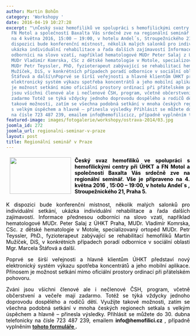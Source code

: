```yaml
---
author: Martin Bohůn
category: 'Workshopy '
date: 2016-04-19 10:27:28
excerpt: "\nČeský svaz hemofiliků ve spolupráci s hemofilickými centry při ÚHKT a
  FN Motol a společností Baxalta Vás srdečně zve na regionální seminář Vše je připraveno
  na 4 května 2016, 15:00 – 19:00, v hotelu Andel´s, Stroupežnického 21, Praha 5 \nK
  dispozici bude konferenční místnost, několik malých salonků pro individuální setkání,
  ukázka individuální rehabilitace a řada dalších zajímavostí Informace přednesou
  odborníci na slovo vzatí, například hematologové MUDr Peter Salaj z ÚHKT Praha,
  MUDr Vladimír Komrska, CSc z dětské hematologie v Motole, specializovaný ortopéd
  MUDr Petr Teyssler, PhD, fyzioterapeut zabývající se rehabilitací hemofiliků Martin
  Mužíček, DiS, v konkrétních případech poradí odbornice v sociální oblasti Mgr Marcela
  Štáfová a další\nPoprvé se širší veřejnosti a hlavně klientům ÚHKT představí nový
  elektronický systém výkazu spotřeba koncentrátů a jeho mobilní aplikace Přínosem
  je možnost setkání mimo oficiální prostory ordinací při přátelském pohovoru\nZváni
  jsou všichni členové ale i nečlenové ČSH, program, včetně občerstvení a večeře mají
  zadarmo Totéž se týká vždycky jednoho doprovodu dospělého a rodičů dětí Využijte
  takové možnosti, zatím se všechna podobná setkání v mnoha českých regionech setkala
  s velkým úspěchem a hlavně – přinesla výsledky Přihlásit se můžete do 30 dubna telefonicky
  na čísle 723 487 239, emailem info@hemofilicicz, případně vyplněním tohoto formuláře "
featured-image: images/fotogalerie/workshopy/ostrava-2014/03.jpg
joomla_id: 272
joomla_url: regionalni-seminar-v-praze
layout: post
title: Regionální seminář v Praze
---
```


<h4 style="text-align: justify;">
 <span style="color: #000000;">
  <img border="0" height="100" src="{{ site.baseurl }}/images/fotogalerie/workshopy/ostrava-2014/03.jpg" style="float: left; margin-left: 10px; margin-right: 10px;" width="168"/>
 </span>
</h4>
<h4 style="text-align: justify;">
 <span style="color: #000000;">
  Český svaz hemofiliků ve spolupráci s hemofilickými centry při ÚHKT a FN Motol a společností Baxalta Vás srdečně zve na regionální seminář. Vše je připraveno na
  <strong>
   4. května 2016
  </strong>
  ,
  <strong>
   15:00 – 19:00, v hotelu Andel´s
  </strong>
  , Stroupežnického 21, Praha 5.
 </span>
</h4>
<p style="text-align: justify;">
 <span style="color: #000000;">
  K dispozici bude konferenční místnost, několik malých salonků pro individuální setkání, ukázka individuální rehabilitace a řada dalších zajímavostí. Informace přednesou odborníci na slovo vzatí, například hematologové MUDr. Peter Salaj z ÚHKT Praha, MUDr. Vladimír Komrska, CSc. z dětské hematologie v Motole, specializovaný ortopéd MUDr. Petr Teyssler, PhD., fyzioterapeut zabývající se rehabilitací hemofiliků Martin Mužíček, DiS, v konkrétních případech poradí odbornice v sociální oblasti Mgr. Marcela Štáfová a další.
 </span>
</p>
<p style="text-align: justify;">
 <span style="color: #000000;">
  Poprvé se širší veřejnosti a hlavně klientům ÚHKT představí nový elektronický systém výkazu spotřeba koncentrátů a jeho mobilní aplikace. Přínosem je možnost setkání mimo oficiální prostory ordinací při přátelském pohovoru.
 </span>
</p>
<p style="text-align: justify;">
 <span style="color: #000000;">
  Zváni jsou všichni členové ale i nečlenové ČSH, program, včetně občerstvení a večeře mají zadarmo. Totéž se týká vždycky jednoho doprovodu dospělého a rodičů dětí. Využijte takové možnosti, zatím se všechna podobná setkání v mnoha českých regionech setkala s velkým úspěchem a hlavně – přinesla výsledky. Přihlásit se můžete do 30. dubna telefonicky na čísle 723 487 239, emailem
  <strong>
   info@hemofilici.cz
  </strong>
  , případně vyplněním
  <strong>
   <a href="https://docs.google.com/forms/d/1sJyHvOnoMJjhdWllJ8-mZOMM_IXM9YcGM0U6fI-Syh4/viewform" target="_blank" title="Regionální workshop v Praze">
    tohoto formuláře
   </a>
   .
  </strong>
 </span>
</p>